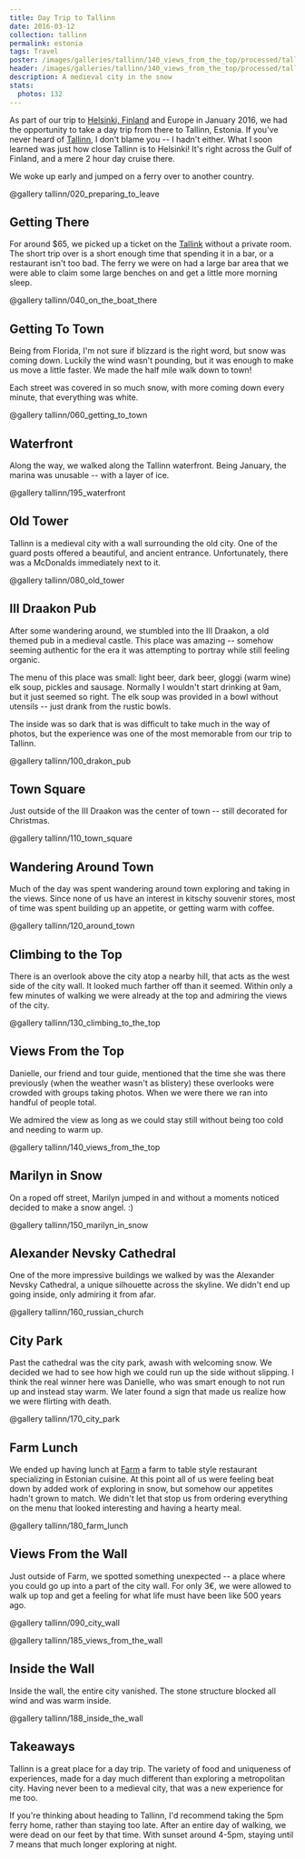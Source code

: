 ```yaml
---
title: Day Trip to Tallinn
date: 2016-03-12
collection: tallinn
permalink: estonia
tags: Travel
poster: /images/galleries/tallinn/140_views_from_the_top/processed/tallinn--140_views_from_the_top-s030-r5-full.jpg
header: /images/galleries/tallinn/140_views_from_the_top/processed/tallinn--140_views_from_the_top-s030-r5-full.jpg
description: A medieval city in the snow
stats:
  photos: 132
---
```


As part of our trip to [Helsinki, Finland](/photos/finland/helsinki) and Europe in January 2016, we had the opportunity to take a day trip from there to Tallinn, Estonia. If you've never heard of [Tallinn](https://en.wikipedia.org/wiki/Tallinn), I don't blame you -- I hadn't either. What I soon learned was just how close Tallinn is to Helsinki! It's right across the Gulf of Finland, and a mere 2 hour day cruise there.

We woke up early and jumped on a ferry over to another country.

@gallery tallinn/020_preparing_to_leave

## Getting There

For around $65, we picked up a ticket on the [Tallink](https://www.tallink.com/) without a private room. The short trip over is a short enough time that spending it in a bar, or a restaurant isn't too bad. The ferry we were on had a large bar area that we were able to claim some large benches on and get a little more morning sleep.

@gallery tallinn/040_on_the_boat_there


## Getting To Town

Being from Florida, I'm not sure if blizzard is the right word, but snow was coming down. Luckily the wind wasn't pounding, but it was enough to make us move a little faster. We made the half mile walk down to town!

Each street was covered in so much snow, with more coming down every minute, that everything was white.

@gallery tallinn/060_getting_to_town


## Waterfront

Along the way, we walked along the Tallinn waterfront. Being January, the marina was unusable -- with a layer of ice.

@gallery tallinn/195_waterfront


## Old Tower

Tallinn is a medieval city with a wall surrounding the old city. One of the guard posts offered a beautiful, and ancient entrance. Unfortunately, there was a McDonalds immediately next to it.

@gallery tallinn/080_old_tower


## III Draakon Pub

After some wandering around, we stumbled into the III Draakon, a old themed pub in a medieval castle. This place was amazing -- somehow seeming authentic for the era it was attempting to portray while still feeling organic.

The menu of this place was small: light beer, dark beer, gloggi (warm wine) elk soup, pickles and sausage. Normally I wouldn't start drinking at 9am, but it just seemed so right. The elk soup was provided in a bowl without utensils -- just drank from the rustic bowls.

The inside was so dark that is was difficult to take much in the way of photos, but the experience was one of the most memorable from our trip to Tallinn.

@gallery tallinn/100_drakon_pub


## Town Square

Just outside of the III Draakon was the center of town -- still decorated for Christmas.

@gallery tallinn/110_town_square


## Wandering Around Town

Much of the day was spent wandering around town exploring and taking in the views. Since none of us have an interest in kitschy souvenir stores, most of time was spent building up an appetite, or getting warm with coffee.

@gallery tallinn/120_around_town


## Climbing to the Top

There is an overlook above the city atop a nearby hill, that acts as the west side of the city wall. It looked much farther off than it seemed. Within only a few minutes of walking we were already at the top and admiring the views of the city.


@gallery tallinn/130_climbing_to_the_top


## Views From the Top

Danielle, our friend and tour guide, mentioned that the time she was there previously (when the weather wasn't as blistery) these overlooks were crowded with groups taking photos. When we were there we ran into  handful of people total.

We admired the view as long as we could stay still without being too cold and needing to warm up.

@gallery tallinn/140_views_from_the_top


## Marilyn in Snow

On a roped off street, Marilyn jumped in and without a moments noticed decided to make a snow angel. :)

@gallery tallinn/150_marilyn_in_snow


## Alexander Nevsky Cathedral

One of the more impressive buildings we walked by was the Alexander Nevsky Cathedral, a unique silhouette across the skyline. We didn't end up going inside, only admiring it from afar.

@gallery tallinn/160_russian_church


## City Park

Past the cathedral was the city park, awash with welcoming snow. We decided we had to see how high we could run up the side without slipping. I think the real winner here was Danielle, who was smart enough to not run up and instead stay warm. We later found a sign that made us realize how we were flirting with death.

@gallery tallinn/170_city_park


## Farm Lunch

We ended up having lunch at [Farm](https://www.facebook.com/farmrestoran) a farm to table style restaurant specializing in Estonian cuisine. At this point all of us were feeling beat down by added work of exploring in snow, but somehow our appetites hadn't grown to match. We didn't let that stop us from ordering everything on the menu that looked interesting and having a hearty meal.

@gallery tallinn/180_farm_lunch


## Views From the Wall

Just outside of Farm, we spotted something unexpected -- a place where you could go up into a part of the city wall. For only 3€, we were allowed to walk up top and get a feeling for what life must have been like 500 years ago.

@gallery tallinn/090_city_wall

@gallery tallinn/185_views_from_the_wall


## Inside the Wall

Inside the wall, the entire city vanished. The stone structure blocked all wind and was warm inside.

@gallery tallinn/188_inside_the_wall


## Takeaways

Tallinn is a great place for a day trip. The variety of food and uniqueness of experiences, made for a day much different than exploring a metropolitan city. Having never been to a medieval city, that was a new experience for me too.

If you're thinking about heading to Tallinn, I'd recommend taking the 5pm ferry home, rather than staying too late. After an entire day of walking, we were dead on our feet by that time. With sunset around 4-5pm, staying until 7 means that much longer exploring at night.
